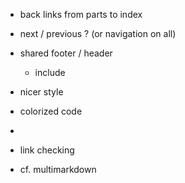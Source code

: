 - back links from parts to index
- next / previous ? (or navigation on all)
- shared footer / header
  - include
- nicer style
- colorized code

- 
- link checking
- cf. multimarkdown
